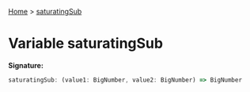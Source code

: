 [Home](../index.md) &gt; [saturatingSub](./saturatingsub.md)

# Variable saturatingSub


<b>Signature:</b>

```typescript
saturatingSub: (value1: BigNumber, value2: BigNumber) => BigNumber
```
